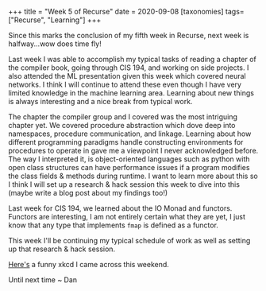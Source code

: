 +++
title = "Week 5 of Recurse"
date = 2020-09-08
[taxonomies]
tags=["Recurse", "Learning"]
+++

Since this marks the conclusion of my fifth week in Recurse, next week is halfway...wow does time fly!

Last week I was able to accomplish my typical tasks of reading a chapter of the compiler book, going through CIS 194, and working on side projects. I also attended the ML presentation
given this week which covered neural networks. I think I will continue to attend these even though I have very limited knowledge in the machine learning area. Learning about
new things is always interesting and a nice break from typical work. 

The chapter the compiler group and I covered was the most intriguing chapter yet. We covered procedure abstraction which dove deep into namespaces, procedure communication, and linkage.
Learning about how different programming paradigms handle constructing environments for procedures to operate in gave me a viewpoint I never acknowledged before. The way I interpreted it,
is object-oriented languages such as python with open class structures can have performance issues if a program modifies the class fields & methods during runtime. I want to learn more
about this so I think I will set up a research & hack session this week to dive into this (maybe write a blog post about my findings too!)

Last week for CIS 194, we learned about the IO Monad and functors. Functors are interesting, I am not entirely certain what they are yet, I just know that any type that implements 
`fmap` is defined as a functor.

This week I'll be continuing my typical schedule of work as well as setting up that research & hack session.

[Here's](https://xkcd.com/1312/) a funny xkcd I came across this weekend.

Until next time
~ Dan

